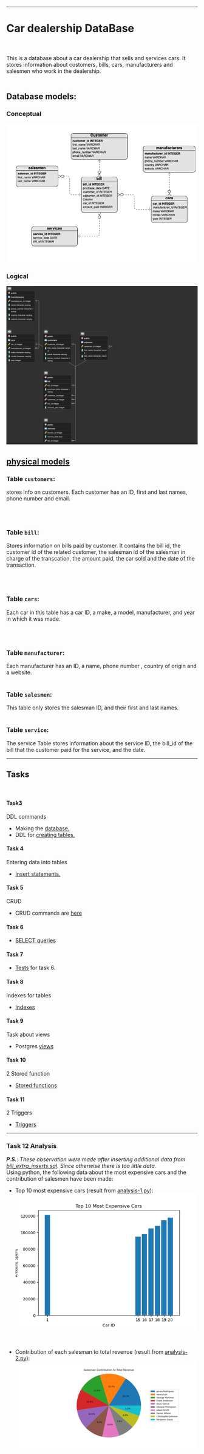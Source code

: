
--- 
# Car dealership DataBase
<br/>
<br/>
This is a database about a car dealership that sells and services cars. It stores information about customers, bills, cars, manufacturers and salesmen who work in the dealership.
<br/>
<br/>

## Database models:
### Conceptual 
![image](docs/erd.png)
### Logical
![image](docs/Logical_model.png)
## [physical models](https://github.com/hrbaruri/DB_project/blob/branch-1/docs/physicalmodels.md) 

### Table `customers`:
stores info on customers. Each customer has an ID, first and last names, phone number and email.

<br/>
<br/>

### Table `bill`:
Stores information on bills paid by customer. It contains the bill id, the customer id of the related customer, the salesman id of the salesman in charge of the transcation, the amount paid, the car sold and the date of the transaction.

<br/>
<br/>

### Table `cars`:
Each car in this table has a car ID, a make, a model, manufacturer, and year in which it was made.

<br/>
<br/>

### Table `manufacturer`:
Each manufacturer has an ID, a name, phone number , country of origin and a website.
<br/>
<br/>

### Table `salesmen`:
This table only stores the salesman ID, and their first and last names.
<br/>
<br/>


### Table `service`:
The service Table stores information about the service ID, the bill_id of the bill that the customer paid for the service, and the date.
******
## Tasks
<br/>

#### Task3 
DDL commands
- Making the [database.](https://github.com/hrbaruri/DB_project/blob/branch-1/sql_scripts/create_DB_ddl.sql) 
- DDL for [creating tables.](https://github.com/hrbaruri/DB_project/blob/branch-1/sql_scripts/task3_DB_create_ddl.sql)


#### Task 4
 Entering data into tables
- [Insert statements.](https://github.com/hrbaruri/DB_project/blob/branch-1/sql_scripts/task4_DB_insert_ddl.sql)

#### Task 5 
CRUD
- CRUD commands are [here](https://github.com/hrbaruri/DB_project/blob/branch-1/sql_scripts/task5_CRUD.sql)

#### Task 6 
- [SELECT queries](https://github.com/hrbaruri/DB_project/blob/branch-1/sql_scripts/task6_DB.sql)

#### Task 7
- [Tests](https://github.com/hrbaruri/DB_project/blob/branch-1/tests/task7_tests_for_task6.py) for task 6.

#### Task 8
Indexes for tables
- [Indexes](https://github.com/hrbaruri/DB_project/blob/branch-1/sql_scripts/task8_indexes.sql)

#### Task 9
Task about views
- Postgres [views](https://github.com/hrbaruri/DB_project/blob/branch-1/sql_scripts/task9_DB.sql)

#### Task 10
2 Stored function  
- [Stored functions](https://github.com/hrbaruri/DB_project/blob/branch-1/sql_scripts/task10_stored_function.sql)

#### Task 11
2 Triggers
- [Triggers](https://github.com/hrbaruri/DB_project/blob/branch-1/sql_scripts/task11_triggers.sql)

****
### Task 12 Analysis
<i> <b>P.S.</b>: These observation were made after inserting additional data from [bill_extra_inserts.sql](https://github.com/hrbaruri/DB_project/blob/branch-1/analysis/bill_extra_inserts.sql). Since otherwise there is too little data.</i> <br/>
Using python, the following data about the most expensive cars and the contribution of salesmen have been made:<br/>
- Top 10 most expensive cars (result from [analysis-1.py](https://github.com/hrbaruri/DB_project/blob/branch-1/analysis/analysis-1.py)):
![image](analysis/mostExpensiveCars.png)
<br/>

- Contribution of each salesman to total revenue (result from [analysis-2.py](https://github.com/hrbaruri/DB_project/blob/branch-1/analysis/analysis-2.py)): 
![image](analysis/salesman_contribution.png)


